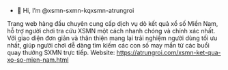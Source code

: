 - 👋 Hi, I’m @xsmn-sxmn-kqxsmn-atrungroi

Trang web hàng đầu chuyên cung cấp dịch vụ dò kết quả xổ số Miền Nam, hỗ trợ người chơi tra cứu XSMN một cách nhanh chóng và chính xác nhất. Với giao diện đơn giản và thân thiện mang lại trải nghiệm người dùng tối ưu nhất, giúp người chơi dễ dàng tìm kiếm các con số may mắn từ các buổi quay thưởng SXMN trực tiếp.
Website: https://atrungroi.com/xsmn-ket-qua-xo-so-mien-nam.html
